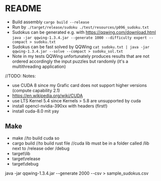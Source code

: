 # README

* Build assembly `cargo build --release`
* Run by `./target/release/sudoku ./test/resources/p096_sudoku.txt`
* Sudokus can be generated e.g. with <https://qqwing.com/download.html> `java -jar qqwing-1.3.4.jar --generate 1000 --difficulty expert --compact > sudoku.txt`
* Sudokus can be fast solved by QQWing `cat sudoku.txt | java -jar qqwing-1.3.4.jar --solve --compact > sudoku_sol.txt`
* Note in my tests QQWing unfortunately produces results that are not ordered accordingly the input puzzles but randomly (it's a multithreading application)

//TODO:
Notes:

- use CUDA 8 since my Grafic card does not support higher versions (compute capability 2.1)
- https://en.wikipedia.org/wiki/CUDA
- use LTS Kernel 5.4 since Kernels > 5.8 are unsupported by cuda
- install opencl-nvidia-390xx with headers (first!) 
- install cuda-8.0 mit yay

## Make
- make    //to build cuda so
- cargo build //to build rust file //cuda lib must be in a folder called /lib  next to /release oder /debug
- target\lib
- target\release
- target\debug

java -jar qqwing-1.3.4.jar --generate 2000 --csv > sample_sudokus.csv